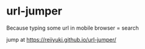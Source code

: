 # url-jumper
Because typing some url in mobile browser = search

jump at https://reiiyuki.github.io/url-jumper/